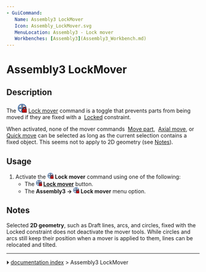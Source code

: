 ```yaml
---
- GuiCommand:
   Name: Assembly3 LockMover
   Icon: Assembly_LockMover.svg‎‎
   MenuLocation: Assembly3 - Lock mover
   Workbenches: [Assembly3](Assembly3_Workbench.md)
---
```


# Assembly3 LockMover

## Description

The <img alt="" src=images/Assembly_LockMover.svg  style="width:24px;"> [Lock mover](Assembly3_LockMover.md) command is a toggle that prevents parts from being moved if they are fixed with a <img alt="" src=images/Assembly_ConstraintLock.svg‎‎  style="width:16px;"> [Locked](Assembly3_ConstraintLock.md) constraint.

When activated, none of the mover commands <img alt="" src=images/Assembly_Move.svg‎‎  style="width:16px;"> [Move part](Assembly3_MovePart.md), <img alt="" src=images/Assembly_AxialMove.svg‎‎  style="width:16px;"> [Axial move](Assembly3_AxialMove.md), or <img alt="" src=images/Assembly_QuickMove.svg‎‎  style="width:16px;"> [Quick move](Assembly3_QuickMove.md) can be selected as long as the current selection contains a fixed object. This seems not to apply to 2D geometry (see [Notes](#Notes.md)).

## Usage

1.  Activate the <img alt="" src=images/Assembly_LockMover.svg  style="width:16px;"> **Lock mover** command using one of the following:
    -   The **<img src="images/Assembly_LockMover.svg" width=16px> [Lock mover](Assembly3_LockMover.md)** button.
    -   The **Assembly3 → <img src="images/Assembly_LockMover.svg" width=16px> Lock mover** menu option.

## Notes

Selected **2D geometry**, such as Draft lines, arcs, and circles, fixed with the Locked constraint does not deactivate the mover tools. While circles and arcs still keep their position when a mover is applied to them, lines can be relocated and tilted.



---
⏵ [documentation index](../README.md) > Assembly3 LockMover
